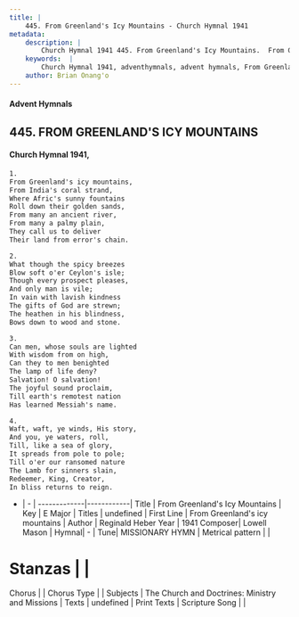 ```yaml
---
title: |
    445. From Greenland's Icy Mountains - Church Hymnal 1941
metadata:
    description: |
        Church Hymnal 1941 445. From Greenland's Icy Mountains.  From Greenland's icy mountains,  From India's coral strand,  Where Afric's sunny fountains  Roll down their golden sands,  From many an ancient river,  From many a palmy plain,  They call us to deliver  Their land from error's chain. 
    keywords:  |
        Church Hymnal 1941, adventhymnals, advent hymnals, From Greenland's Icy Mountains, From Greenland's icy mountains. 
    author: Brian Onang'o
---
```


#### Advent Hymnals
## 445. FROM GREENLAND'S ICY MOUNTAINS
####  Church Hymnal 1941,

```txt
1.
From Greenland's icy mountains, 
From India's coral strand, 
Where Afric's sunny fountains 
Roll down their golden sands, 
From many an ancient river, 
From many a palmy plain, 
They call us to deliver 
Their land from error's chain. 

2.
What though the spicy breezes 
Blow soft o'er Ceylon's isle; 
Though every prospect pleases, 
And only man is vile; 
In vain with lavish kindness 
The gifts of God are strewn; 
The heathen in his blindness, 
Bows down to wood and stone. 

3.
Can men, whose souls are lighted 
With wisdom from on high, 
Can they to men benighted 
The lamp of life deny? 
Salvation! O salvation! 
The joyful sound proclaim, 
Till earth's remotest nation 
Has learned Messiah's name. 

4.
Waft, waft, ye winds, His story, 
And you, ye waters, roll, 
Till, like a sea of glory, 
It spreads from pole to pole; 
Till o'er our ransomed nature 
The Lamb for sinners slain, 
Redeemer, King, Creator, 
In bliss returns to reign.

```

- |   -  |
-------------|------------|
Title | From Greenland's Icy Mountains |
Key | E Major |
Titles | undefined |
First Line | From Greenland's icy mountains |
Author | Reginald Heber
Year | 1941
Composer| Lowell Mason |
Hymnal|  - |
Tune| MISSIONARY HYMN |
Metrical pattern | |
# Stanzas |  |
Chorus |  |
Chorus Type |  |
Subjects | The Church and Doctrines: Ministry and Missions |
Texts | undefined |
Print Texts | 
Scripture Song |  |
    

